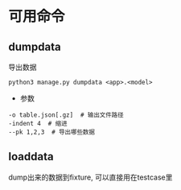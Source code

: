 # 可用命令
## dumpdata
导出数据
```
python3 manage.py dumpdata <app>.<model>
```

* 参数
```
-o table.json[.gz]  # 输出文件路径
-indent 4  # 缩进
--pk 1,2,3  # 导出哪些数据
```

## loaddata
dump出来的数据到fixture, 可以直接用在testcase里
